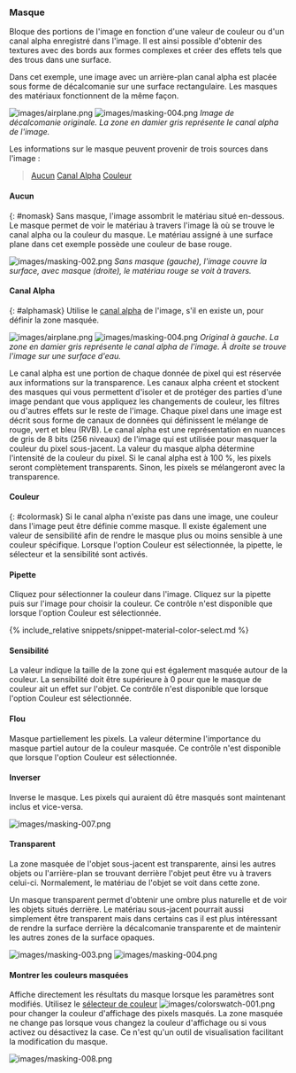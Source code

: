 
### Masque
Bloque des portions de l'image en fonction d'une valeur de couleur ou d'un canal alpha enregistré dans l'image. Il est ainsi possible d'obtenir des textures avec des bords aux formes complexes et créer des effets tels que des trous dans une surface. 

Dans cet exemple, une image avec un arrière-plan canal alpha est placée sous forme de décalcomanie sur une surface rectangulaire. Les masques des matériaux fonctionnent de la même façon.

![images/airplane.png](images/airplane.png)  ![images/masking-004.png](images/masking-004.png)
*Image de décalcomanie originale. La zone en damier gris représente le canal alpha de l'image.*

Les informations sur le masque peuvent provenir de trois sources dans l'image :

> [Aucun](#nomask)
> [Canal Alpha](#alphamask)
> [Couleur](#colormask)

#### Aucun
{: #nomask}
Sans masque, l'image assombrit le matériau situé en-dessous. Le masque permet de voir le matériau à travers l'image là où se trouve le canal alpha ou la couleur du masque. Le matériau assigné à une surface plane dans cet exemple possède une couleur de base rouge.

![images/masking-002.png](images/masking-002.png)
*Sans masque (gauche), l'image couvre la surface, avec masque (droite), le matériau rouge se voit à travers.*

#### Canal Alpha
{: #alphamask}
Utilise le [canal alpha](environment-tab.html#alpha) de l'image, s'il en existe un, pour définir la zone masquée.

![images/airplane.png](images/airplane.png)  ![images/masking-004.png](images/masking-004.png)
*Original à gauche. La zone en damier gris représente le canal alpha de l'image. À droite se trouve l'image sur une surface d'eau.*

Le canal alpha est une portion de chaque donnée de pixel qui est réservée aux informations sur la transparence. Les canaux alpha créent et stockent des masques qui vous permettent d'isoler et de protéger des parties d'une image pendant que vous appliquez les changements de couleur, les filtres ou d'autres effets sur le reste de l'image. Chaque pixel dans une image est décrit sous forme de canaux de données qui définissent le mélange de rouge, vert et bleu (RVB). Le canal alpha est une représentation en nuances de gris de 8 bits (256 niveaux) de l'image qui est utilisée pour masquer la couleur du pixel sous-jacent. La valeur du masque alpha détermine l'intensité de la couleur du pixel. Si le canal alpha est à 100 %, les pixels seront complètement transparents.  Sinon, les pixels se mélangeront avec la transparence.

#### Couleur
{: #colormask}
Si le canal alpha n'existe pas dans une image, une couleur dans l'image peut être définie comme masque. Il existe également une valeur de sensibilité afin de rendre le masque plus ou moins sensible à une couleur spécifique. Lorsque l'option Couleur est sélectionnée, la pipette, le sélecteur et la sensibilité sont activés. 

#### Pipette
Cliquez pour sélectionner la couleur dans l'image. Cliquez sur la pipette puis sur l'image pour choisir la couleur. Ce contrôle n'est disponible que lorsque l'option Couleur est sélectionnée.

{% include_relative snippets/snippet-material-color-select.md %}

#### Sensibilité
La valeur indique la taille de la zone qui est également masquée autour de la couleur. La sensibilité doit être supérieure à 0 pour que le masque de couleur ait un effet sur l'objet. Ce contrôle n'est disponible que lorsque l'option Couleur est sélectionnée.

#### Flou
Masque partiellement les pixels. La valeur détermine l'importance du masque partiel autour de la couleur masquée. Ce contrôle n'est disponible que lorsque l'option Couleur est sélectionnée.

#### Inverser
Inverse le masque. Les  pixels qui auraient dû être masqués sont maintenant inclus et vice-versa.

![images/masking-007.png](images/masking-007.png)  

#### Transparent
La zone masquée de l'objet sous-jacent est transparente, ainsi les autres objets ou l'arrière-plan se trouvant derrière l'objet peut être vu à travers celui-ci. Normalement, le matériau de l'objet se voit dans cette zone.

Un masque transparent permet d'obtenir une ombre plus naturelle et de voir les objets situés derrière. Le matériau sous-jacent pourrait aussi simplement être transparent mais dans certains cas il est plus intéressant de rendre la surface derrière la décalcomanie transparente et de maintenir les autres zones de la surface opaques.

![images/masking-003.png](images/masking-003.png)    ![images/masking-004.png](images/masking-004.png)

#### Montrer les couleurs masquées
Affiche directement les résultats du masque lorsque les paramètres sont modifiés. Utilisez le [sélecteur de couleur](select-color.html) ![images/colorswatch-001.png](images/colorswatch-001.png) pour changer la couleur d'affichage des pixels masqués. La zone masquée ne change pas lorsque vous changez la couleur d'affichage ou si vous activez ou désactivez la case. Ce n'est qu'un outil de visualisation facilitant la modification du masque.

![images/masking-008.png](images/masking-008.png)